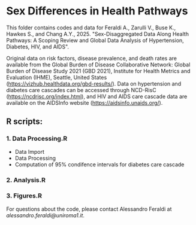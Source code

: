 
# Sex Differences in Health Pathways 
This folder contains codes and data for Feraldi A., Zarulli V., Buse K., Hawkes S., and Chang A.Y., 2025. "Sex-Disaggregated Data Along Health Pathways: A Scoping Review and Global Data Analysis of Hypertension, Diabetes, HIV, and AIDS".

Original data on risk factors, disease prevalence, and death rates are available from the Global Burden of Disease Collaborative Network: Global Burden of Disease Study 2021 (GBD 2021), Institute for Health Metrics and Evaluation (IHME), Seattle, United States (https://vizhub.healthdata.org/gbd-results/). Data on hypertension and diabetes care cascades can be accessed through NCD-RisC (https://ncdrisc.org/index.html), and HIV and AIDS care cascade data are available on the AIDSInfo website (https://aidsinfo.unaids.org/). 

## R scripts:

### 1. Data Processing.R
- Data Import
- Data Processing
- Computation of 95% condifence intervals for diabetes care cascade


### 2. Analysis.R

### 3. Figures.R 

For questions about the code, please contact Alessandro Feraldi at _alessandro.feraldi@uniroma1.it_.



